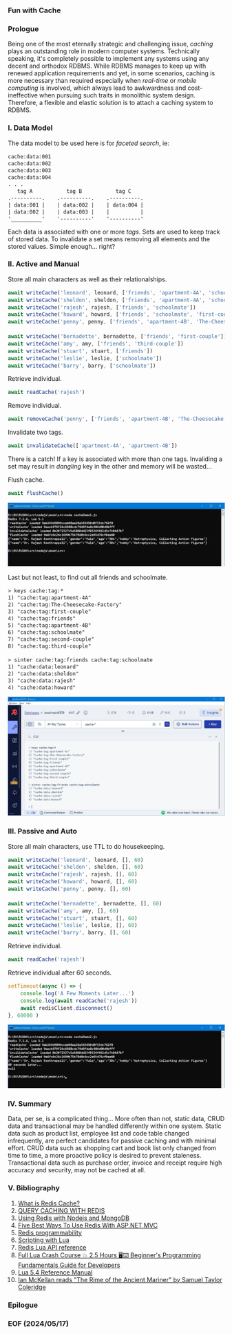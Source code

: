 
### Fun with Cache 


### Prologue
Being one of the most eternally strategic and challenging issue, *caching* plays an outstanding role in modern computer systems. Technically speaking, it's completely possible to implement any systems using any decent and orthodox RDBMS. While RDBMS manages to keep up with renewed application requirements and yet, in some scenarios, caching is more necessary than required especially when *real-time* or *mobile computing* is involved, which always lead to awkwardness and cost-ineffective when pursuing such traits in monolithic system design. Therefore, a flexible and elastic solution is to attach a caching system to RDBMS. 


### I. Data Model 
The data model to be used here is for *faceted search*, ie: 

```
cache:data:001
cache:data:002
cache:data:003
cache:data:004
. . . 
   tag A           tag B           tag C
.----------.    .----------.    .----------.
| data:001 |    | data:002 |    | data:004 | 
| data:002 |    | data:003 |    |          |
'__________'    '----------'    '----------'
```
Each data is associated with one or more *tags*. Sets are used to keep track of stored data. To invalidate a set means removing all elements and the stored values. Simple enough... right? 


### II. Active and Manual
Store all main characters as well as their relationalships. 
```javascript
await writeCache('leonard', leonard, ['friends', 'apartment-4A', 'schoolmate', 'second-couple'])
await writeCache('sheldon', sheldon, ['friends', 'apartment-4A', 'schoolmate', 'third-couple'])
await writeCache('rajesh', rajesh, ['friends', 'schoolmate'])
await writeCache('howard', howard, ['friends', 'schoolmate', 'first-couple'])
await writeCache('penny', penny, ['friends', 'apartment-4B', 'The-Cheesecake-Factory', 'second-couple'])

await writeCache('bernadette', bernadette, ['friends', 'first-couple'])
await writeCache('amy', amy, ['friends', 'third-couple'])
await writeCache('stuart', stuart, ['friends'])
await writeCache('leslie', leslie, ['schoolmate'])
await writeCache('barry', barry, ['schoolmate'])
```

Retrieve individual. 
```javascript
await readCache('rajesh')
```

Remove individual. 
```javascript
await removeCache('penny', ['friends', 'apartment-4B', 'The-Cheesecake-Factory', 'second-couple'])
```

Invalidate two tags.  
```javascript
await invalidateCache(['apartment-4A', 'apartment-4B'])
```
There is a catch! If a key is associated with more than one tags. Invaliding a set may result in *dangling* key in the other and memory will be wasted... 

Flush cache. 
```javascript
await flushCache()
```
![alt cacheDemo1](img/cacheDemo1.JPG)

Last but not least, to find out all friends and schoolmate. 
```
> keys cache:tag:*
1) "cache:tag:apartment-4A"
2) "cache:tag:The-Cheesecake-Factory"
3) "cache:tag:first-couple"
4) "cache:tag:friends"
5) "cache:tag:apartment-4B"
6) "cache:tag:schoolmate"
7) "cache:tag:second-couple"
8) "cache:tag:third-couple"

> sinter cache:tag:friends cache:tag:schoolmate 
1) "cache:data:leonard"
2) "cache:data:sheldon"
3) "cache:data:rajesh"
4) "cache:data:howard"
```
![alt BBT cacheDemo1](img/sinter-bbt.JPG)


### III. Passive and Auto 

Store all main characters, use TTL to do housekeeping.
```javascript
await writeCache('leonard', leonard, [], 60)
await writeCache('sheldon', sheldon, [], 60)
await writeCache('rajesh', rajesh, [], 60)
await writeCache('howard', howard, [], 60)
await writeCache('penny', penny, [], 60)

await writeCache('bernadette', bernadette, [], 60)
await writeCache('amy', amy, [], 60)
await writeCache('stuart', stuart, [], 60)
await writeCache('leslie', leslie, [], 60)
await writeCache('barry', barry, [], 60)
```

Retrieve individual. 
```javascript 
await readCache('rajesh')
```

Retrieve individual after 60 seconds.
```javascript
setTimeout(async () => {
    console.log('A Few Moments Later...')
    console.log(await readCache('rajesh'))
    await redisClient.disconnect()    
}, 60000 )
```
![alt cacheDemo2](img/cacheDemo2.JPG)


### IV. Summary 
Data, per se, is a complicated thing... More often than not, static data, CRUD data and transactional may be handled differently within one system. Static data such as product list, employee list and code table changed infrequently, are perfect candidates for passive caching and with minimal effort. CRUD data such as shopping cart and book list only changed from time to time, a more proactive policy is desired to prevent staleness. Transactional data such as purchase order, invoice and receipt require high accuracy and security, may not be cached at all. 


### V. Bibliography 
1. [What is Redis Cache?](https://youtu.be/Tqaqdfxi-J4)
2. [QUERY CACHING WITH REDIS](https://redis.io/blog/query-caching-redis/)
3. [Using Redis with Nodejs and MongoDB](https://subhrapaladhi.medium.com/using-redis-with-nodejs-and-mongodb-28e5a39a2696)
4. [Five Best Ways To Use Redis With ASP.NET MVC](https://www.c-sharpcorner.com/article/five-best-ways-to-use-redis-with-asp-net-mvc/)
5. [Redis programmability](https://redis.io/docs/latest/develop/interact/programmability/)
6. [Scripting with Lua](https://redis.io/docs/latest/develop/interact/programmability/eval-intro/)
7. [Redis Lua API reference](https://redis.io/docs/latest/develop/interact/programmability/lua-api/)
8. [Full Lua Crash Course 💥 2.5 Hours 🖥️⌨️ Beginner's Programming Fundamentals Guide for Developers](https://youtu.be/zi-svfdcUc8)
9. [Lua 5.4 Reference Manual](https://www.lua.org/manual/5.4/)
10. [Ian McKellan reads "The Rime of the Ancient Mariner" by Samuel Taylor Coleridge](https://youtu.be/1raSUYAr0s0)


### Epilogue


### EOF (2024/05/17)
